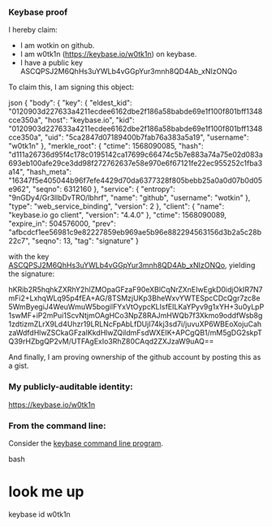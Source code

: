 ### Keybase proof

I hereby claim:

  * I am wotkin on github.
  * I am w0tk1n (https://keybase.io/w0tk1n) on keybase.
  * I have a public key ASCQPSJ2M6QhHs3uYWLb4vGGpYur3mnh8QD4Ab_xNIzONQo

To claim this, I am signing this object:

json
{
  "body": {
    "key": {
      "eldest_kid": "0120903d227633a4211ecdee6162dbe2f186a58babde69e1f100f801bff1348cce350a",
      "host": "keybase.io",
      "kid": "0120903d227633a4211ecdee6162dbe2f186a58babde69e1f100f801bff1348cce350a",
      "uid": "5ca2847d07189400b7fab76a383a5a19",
      "username": "w0tk1n"
    },
    "merkle_root": {
      "ctime": 1568090085,
      "hash": "d111a26736d95f4c178c0195142ca17699c66474c5b7e883a74a75e02d083a693eb100afe29ce3dd98f272762637e58e970e6f67121fe22ec955252c1fba3a14",
      "hash_meta": "16347f5e405044b96f7efe4429d70da6377328f805bebb25a0a0d07b0d05e962",
      "seqno": 6312160
    },
    "service": {
      "entropy": "9nGDy4/Gr3llbDvTRO/lbhrf",
      "name": "github",
      "username": "wotkin"
    },
    "type": "web_service_binding",
    "version": 2
  },
  "client": {
    "name": "keybase.io go client",
    "version": "4.4.0"
  },
  "ctime": 1568090089,
  "expire_in": 504576000,
  "prev": "afbcdcf1ee56981c9e82227859eb969ae5b96e882294563156d3b2a5c28b22c7",
  "seqno": 13,
  "tag": "signature"
}


with the key [ASCQPSJ2M6QhHs3uYWLb4vGGpYur3mnh8QD4Ab_xNIzONQo](https://keybase.io/w0tk1n), yielding the signature:


hKRib2R5hqhkZXRhY2hlZMOpaGFzaF90eXBlCqNrZXnEIwEgkD0idjOkIR7N7mFi2+LxhqWLq95p4fEA+AG/8TSMzjUKp3BheWxvYWTESpcCDcQgr7zc8e5WmByegiJ4WeuWmuW5bogilFYxVtOypcKLIsfEILKaYPyv9g1xYH+3u0yLpP1swMF+iP2mPui1ScvNtjmOAgHCo3NpZ8RAJmHWQb7f3Xkmo9oddfWsb8g1zdtizmZLrX9Ld4Uhzr19LRLNcFpAbLfDUjI74kj3sd7i/juvuXP6WBEoXojuCahzaWdfdHlwZSCkaGFzaIKkdHlwZQildmFsdWXEIK+APCgQB1/mM5gDG2skpTQ39rHZbgQP2vM/UTFAgExIo3RhZ80CAqd2ZXJzaW9uAQ==



And finally, I am proving ownership of the github account by posting this as a gist.

### My publicly-auditable identity:

https://keybase.io/w0tk1n

### From the command line:

Consider the [keybase command line program](https://keybase.io/download).

bash
# look me up
keybase id w0tk1n
